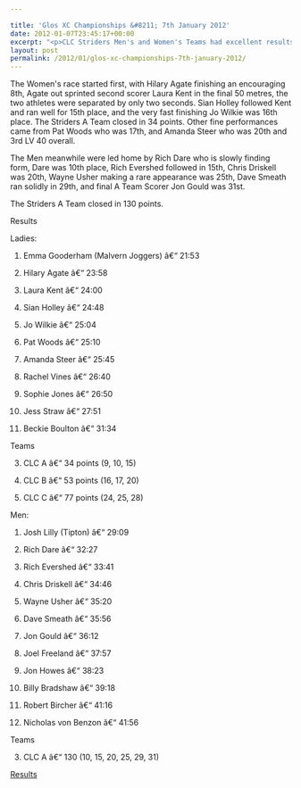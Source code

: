 ```yaml
---

title: 'Glos XC Championships &#8211; 7th January 2012'
date: 2012-01-07T23:45:17+00:00
excerpt: "<p>CLC Striders Men's and Women's Teams had excellent results at the County Cross Country Championships held at Plock Court, Gloucester Saturday 7th January. Both Teams finished in a Bronze medal position. </p>"
layout: post
permalink: /2012/01/glos-xc-championships-7th-january-2012/
---
```

</p> 

The Women's race started first, with Hilary Agate finishing an encouraging 8th, Agate out sprinted second scorer Laura Kent in the final 50 metres, the two athletes were separated by only two seconds. Sian Holley followed Kent and ran well for 15th place, and the very fast finishing Jo Wilkie was 16th place. The Striders A Team closed in 34 points. Other fine performances came from Pat Woods who was 17th, and Amanda Steer who was 20th and 3rd LV 40 overall. 

The Men meanwhile were led home by Rich Dare who is slowly finding form, Dare was 10th place, Rich Evershed followed in 15th, Chris Driskell was 20th, Wayne Usher making a rare appearance was 25th, Dave Smeath ran solidly in 29th, and final A Team Scorer Jon Gould was 31st. 

The Striders A Team closed in 130 points. 

Results 

Ladies: 

1) Emma Gooderham (Malvern Joggers) â€“ 21:53

9) Hilary Agate â€“ 23:58

10) Laura Kent â€“ 24:00

15) Sian Holley â€“ 24:48

16) Jo Wilkie â€“ 25:04

17) Pat Woods â€“ 25:10

20) Amanda Steer â€“ 25:45

24) Rachel Vines â€“ 26:40

25) Sophie Jones â€“ 26:50

28) Jess Straw â€“ 27:51

35) Beckie Boulton â€“ 31:34

Teams

3) CLC A â€“ 34 points (9, 10, 15)

5) CLC B â€“ 53 points (16, 17, 20)

7) CLC C â€“ 77 points (24, 25, 28)

Men: 

1) Josh Lilly (Tipton) â€“ 29:09

10) Rich Dare â€“ 32:27

15) Rich Evershed â€“ 33:41

20) Chris Driskell â€“ 34:46

25) Wayne Usher â€“ 35:20

29) Dave Smeath â€“ 35:56

31) Jon Gould â€“ 36:12

39) Joel Freeland â€“ 37:57

45) Jon Howes â€“ 38:23

54) Billy Bradshaw â€“ 39:18

58) Robert Bircher â€“ 41:16

62) Nicholas von Benzon â€“ 41:56

Teams

3) CLC A â€“ 130 (10, 15, 20, 25, 29, 31)



<a href="http://www.clcstriders-runningclub.co.uk/images/documents/gaaacountyccchampsresults2012.pdf" target="_blank" rel="nofollow">Results</a>